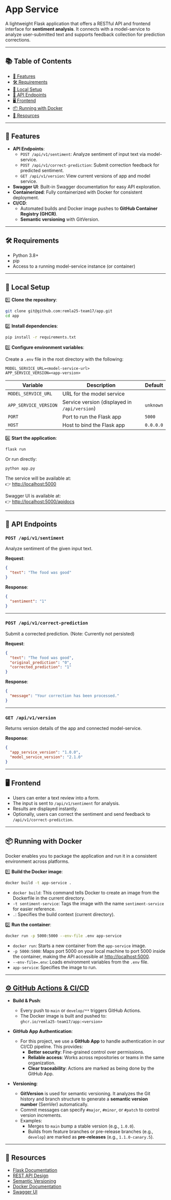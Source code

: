 # App Service

A lightweight Flask application that offers a RESTful API and frontend interface for **sentiment analysis**. It connects with a model-service to analyze user-submitted text and supports feedback collection for prediction corrections.

---

## 📚 Table of Contents

- [🚀 Features](#-features)
- [🛠 Requirements](#-requirements)
- [🔧 Local Setup](#-local-setup)
- [📡 API Endpoints](#-api-endpoints)
- [🖥 Frontend](#-frontend)
- [📦 Running with Docker](#-running-with-docker)
- [📜 Resources](#-resources)

---

## 🚀 Features

- **API Endpoints**:
  - `POST /api/v1/sentiment`: Analyze sentiment of input text via model-service.
  - `POST /api/v1/correct-prediction`: Submit correction feedback for predicted sentiment.
  - `GET /api/v1/version`: View current versions of app and model service.
- **Swagger UI**: Built-in Swagger documentation for easy API exploration.
- **Containerized**: Fully containerized with Docker for consistent deployment.
- **CI/CD**:
  - Automated builds and Docker image pushes to **GitHub Container Registry (GHCR)**.
  - **Semantic versioning** with GitVersion.
---

## 🛠 Requirements

- Python 3.8+
- pip
- Access to a running model-service instance (or container)

---

## 🔧 Local Setup

1️⃣ **Clone the repository**:

```bash
git clone git@github.com:remla25-team17/app.git
cd app
````

2️⃣ **Install dependencies**:

```bash
pip install -r requirements.txt
```

3️⃣ **Configure environment variables**:

Create a `.env` file in the root directory with the following:

```env
MODEL_SERVICE_URL=<model-service-url>
APP_SERVICE_VERSION=<app-version>
```

| Variable            | Description                                   | Default   |
|---------------------|-----------------------------------------------|-----------|
| `MODEL_SERVICE_URL` | URL for the model service                     |           |
| `APP_SERVICE_VERSION` | Service version (displayed in `/api/version`) | `unknown` |
| `PORT`              | Port to run the Flask app                     | `5000`    |
| `HOST`              | Host to bind the Flask app                    | `0.0.0.0` 

4️⃣ **Start the application**:

```bash
flask run
```

Or run directly:

```bash
python app.py
```

The service will be available at:  
👉 [http://localhost:5000](http://localhost:5000)

Swagger UI is available at:  
👉 [http://localhost:5000/apidocs](http://localhost:5000/apidocs)

---

## 📡 API Endpoints

### `POST /api/v1/sentiment`

Analyze sentiment of the given input text.

**Request**:

```json
{
  "text": "The food was good"
}
```

**Response**:

```json
{
  "sentiment": "1"
}
```

---

### `POST /api/v1/correct-prediction`

Submit a corrected prediction. (Note: Currently not persisted)

**Request**:

```json
{
  "text": "The food was good",
  "original_prediction": "0",
  "corrected_prediction": "1"
}
```

**Response**:

```json
{
  "message": "Your correction has been processed."
}
```

---

### `GET /api/v1/version`

Returns version details of the app and connected model-service.

**Response**:

```json
{
  "app_service_version": "1.0.0",
  "model_service_version": "2.1.0"
}
```

---

## 🖥 Frontend

* Users can enter a text review into a form.
* The input is sent to `/api/v1/sentiment` for analysis.
* Results are displayed instantly.
* Optionally, users can correct the sentiment and send feedback to `/api/v1/correct-prediction`.

---

## 📦 Running with Docker

Docker enables you to package the application and run it in a consistent environment across platforms.

1️⃣ **Build the Docker image**:

```bash
docker build -t app-service .
```

- `docker build`: This command tells Docker to create an image from the Dockerfile in the current directory.
- `-t sentiment-service`: Tags the image with the name `sentiment-service` for easier reference.
- `.`: Specifies the build context (current directory).

2️⃣ **Run the container**:

```bash
docker run -p 5000:5000 --env-file .env app-service
```

- `docker run`: Starts a new container from the `app-service` image.
- `-p 5000:5000`: Maps port 5000 on your local machine to port 5000 inside the container, making the API accessible at [http://localhost:5000](http://localhost:5000).
- `--env-file=.env`: Loads environment variables from the `.env` file.
- `app-service`: Specifies the image to run.

---
## [⚙️ GitHub Actions & CI/CD](#-github-actions--cicd)

- **Build & Push**:

  - Every push to `main` or `develop/**` triggers GitHub Actions.
  - The Docker image is built and pushed to:  
    `ghcr.io/remla25-team17/app:<version>`

- **GitHub App Authentication**:

  - For this project, we use a **GitHub App** to handle authentication in our CI/CD pipeline. This provides:
    - **Better security**: Fine-grained control over permissions.
    - **Reliable access**: Works across repositories or teams in the same organization.
    - **Clear traceability**: Actions are marked as being done by the GitHub App.

- **Versioning**:
  - **GitVersion** is used for semantic versioning. It analyzes the Git history and branch structure to generate a **semantic version number** (SemVer) automatically.
  - Commit messages can specify `#major`, `#minor`, or `#patch` to control version increments.
  - Examples:
    - Merges to `main` bump a stable version (e.g., `1.0.0`).
    - Builds from feature branches or pre-release branches (e.g., `develop`) are marked as **pre-releases** (e.g., `1.1.0-canary.5`).

---


## 📜 Resources

* [Flask Documentation](https://flask.palletsprojects.com/)
* [REST API Design](https://restfulapi.net/)
* [Semantic Versioning](https://semver.org/)
* [Docker Documentation](https://docs.docker.com/)
* [Swagger UI](https://swagger.io/tools/swagger-ui/)
